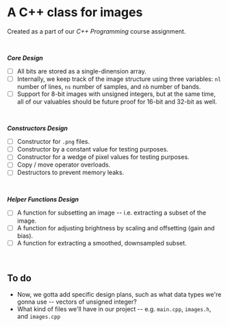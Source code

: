 <br>

# A C++ class for images

Created as a part of
our *C++ Programming* course assignment.

<br>

***Core Design***
- [ ] All bits are stored as a single-dinension array.
- [ ] Internally, we keep track of the image structure using
three variables: `nl` number of lines, `ns` number of samples,
and `nb` number of bands.
- [ ] Support for 8-bit images with unsigned integers, but at the same time,
all of our valuables should be future proof for 16-bit and 32-bit as well.

<br>

***Constructors Design***
- [ ] Constructor for `.png` files.
- [ ] Constructor by a constant value for testing purposes.
- [ ] Constructor for a wedge of pixel values for testing purposes.
- [ ] Copy / move operator overloads.
- [ ] Destructors to prevent memory leaks.

<br>

***Helper Functions Design***
- [ ] A function for subsetting an image -- i.e.
extracting a subset of the image.
- [ ] A function for adjusting brightness by scaling and offsetting
(gain and bias).
- [ ] A function for extracting a smoothed, downsampled subset.

<br>

## To do
- Now, we gotta add specific design plans,
such as what data types we're gonna use --
vectors of unsigned integer?
- What kind of files we'll have in our project
-- e.g. `main.cpp`, `images.h`, and `images.cpp`





<br>
<br>
<br>

<!--
HOW TO ADD CO-AUTHORS IN COMMIT MESSAGES:
Co-authored-by: Deepak <77573925+deepakkrish212@users.noreply.github.com>
Co-authored-by: Marcus <79320268+0nab@users.noreply.github.com>
Co-authored-by: Soobin <soobinrho@gmail.com>

ADDING A CENTER-ALIGNED IMAGE EXAMPLE:
<br>
<br>

<p align="center">
  <a href="https://doc.qt.io/qt-6/qtwidgets-widgets-analogclock-example.html">
    <img alt="Screenshot example" src="https://user-images.githubusercontent.com/19341857/200097272-b0135050-4103-43f0-b870-48fd7ea3b3c0.png">
  </a>
</p>

<br>
<br>
-->

